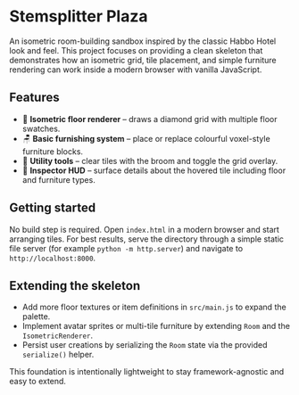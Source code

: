 # Stemsplitter Plaza

An isometric room-building sandbox inspired by the classic Habbo Hotel look and feel. This project focuses on providing a clean skeleton that demonstrates how an isometric grid, tile placement, and simple furniture rendering can work inside a modern browser with vanilla JavaScript.

## Features

- 🎨 **Isometric floor renderer** – draws a diamond grid with multiple floor swatches.
- 🪑 **Basic furnishing system** – place or replace colourful voxel-style furniture blocks.
- 🧹 **Utility tools** – clear tiles with the broom and toggle the grid overlay.
- 🧭 **Inspector HUD** – surface details about the hovered tile including floor and furniture types.

## Getting started

No build step is required. Open `index.html` in a modern browser and start arranging tiles. For best results, serve the directory through a simple static file server (for example `python -m http.server`) and navigate to `http://localhost:8000`.

## Extending the skeleton

- Add more floor textures or item definitions in `src/main.js` to expand the palette.
- Implement avatar sprites or multi-tile furniture by extending `Room` and the `IsometricRenderer`.
- Persist user creations by serializing the `Room` state via the provided `serialize()` helper.

This foundation is intentionally lightweight to stay framework-agnostic and easy to extend.
